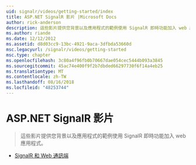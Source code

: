 ```yaml
---
uid: signalr/videos/getting-started/index
title: ASP.NET SignalR 影片 |Microsoft Docs
author: rick-anderson
description: 這些影片提供您背景以及應用程式的範例使用 SignalR 即時功能加入 web 應用程式。
ms.author: riande
ms.date: 12/12/2012
ms.assetid: d8d03cc9-13bc-4921-9aca-3dfbda53660d
msc.legacyurl: /signalr/videos/getting-started
msc.type: chapter
ms.openlocfilehash: 3c80a4f96fb0b70667dae054cec5444b093a3845
ms.sourcegitcommit: 45ac74e400f9f2b7dbded66297730f6f14a4eb25
ms.translationtype: MT
ms.contentlocale: zh-TW
ms.lasthandoff: 08/16/2018
ms.locfileid: "48253744"
---
```

<a name="aspnet-signalr-videos"></a>ASP.NET SignalR 影片
====================
> 這些影片提供您背景以及應用程式的範例使用 SignalR 即時功能加入 web 應用程式。


- [SignalR 和 Web 通訊端](signalr-and-web-sockets.md)
